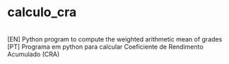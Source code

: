# calculo_cra
\
[EN] Python program to compute the weighted arithmetic mean of grades\
[PT] Programa em python para calcular Coeficiente de Rendimento Acumulado (CRA)
